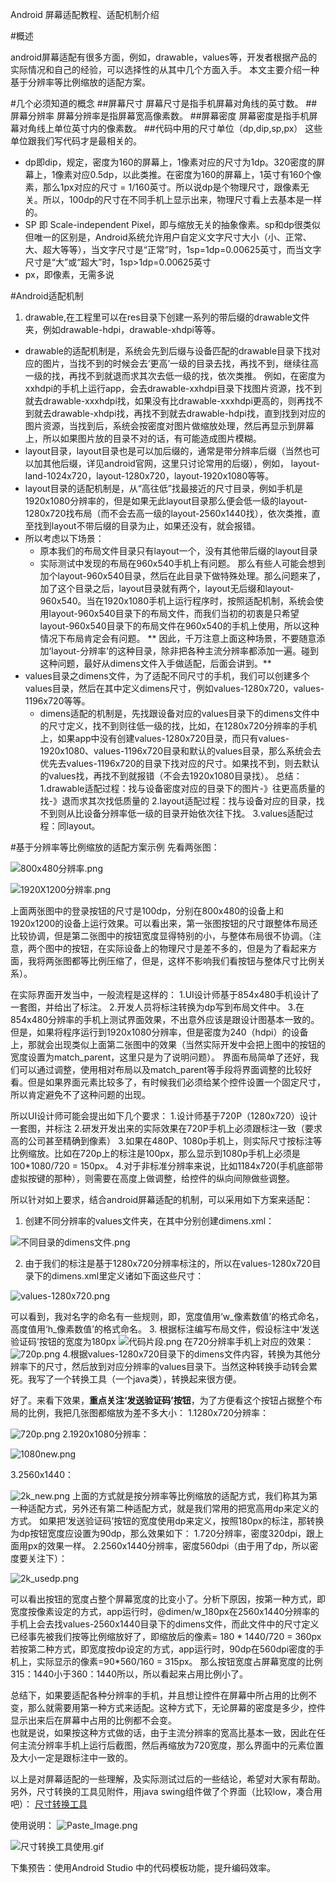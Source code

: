 Android 屏幕适配教程、适配机制介绍

#概述

android屏幕适配有很多方面，例如，drawable，values等，开发者根据产品的实际情况和自己的经验，可以选择性的从其中几个方面入手。
本文主要介绍一种基于分辨率等比例缩放的适配方案。

#几个必须知道的概念
##屏幕尺寸
屏幕尺寸是指手机屏幕对角线的英寸数。
##屏幕分辨率
屏幕分辨率是指屏幕宽高像素数。
##屏幕密度
屏幕密度是指手机屏幕对角线上单位英寸内的像素数。
##代码中用的尺寸单位（dp,dip,sp,px）
这些单位跟我们写代码才是最相关的。
- dp即dip，规定，密度为160的屏幕上，1像素对应的尺寸为1dp。320密度的屏幕上，1像素对应0.5dp，以此类推。在密度为160的屏幕上，1英寸有160个像素，那么1px对应的尺寸 = 1/160英寸。所以说dp是个物理尺寸，跟像素无关。所以，100dp的尺寸在不同手机上显示出来，物理尺寸看上去基本是一样的。
- SP 即 Scale-independent Pixel，即与缩放无关的抽象像素。sp和dp很类似但唯一的区别是，Android系统允许用户自定义文字尺寸大小（小、正常、大、超大等等），当文字尺寸是“正常”时，1sp=1dp=0.00625英寸，而当文字尺寸是“大”或“超大”时，1sp>1dp=0.00625英寸
- px，即像素，无需多说

#Android适配机制
1. drawable,在工程里可以在res目录下创建一系列的带后缀的drawable文件夹，例如drawable-hdpi，drawable-xhdpi等等。
 - drawable的适配机制是，系统会先到后缀与设备匹配的drawable目录下找对应的图片，当找不到的时候会去‘更高’一级的目录去找，再找不到，继续往高一级的找，再找不到就退而求其次去低一级的找，依次类推。
例如，在密度为xxhdpi的手机上运行app，会去drawable-xxhdpi目录下找图片资源，找不到就去drawable-xxxhdpi找，如果没有比drawable-xxxhdpi更高的，则再找不到就去drawable-xhdpi找，再找不到就去drawable-hdpi找，直到找到对应的图片资源，当找到后，系统会按密度对图片做缩放处理，然后再显示到屏幕上，所以如果图片放的目录不对的话，有可能造成图片模糊。
- layout目录，layout目录也是可以加后缀的，通常是带分辨率后缀（当然也可以加其他后缀，详见android官网，这里只讨论常用的后缀），例如， layout-land-1024x720，layout-1280x720，layout-1920x1080等等。
 - layout目录的适配机制是，从“高往低”找最接近的尺寸目录，例如手机是1920x1080分辨率的，但是如果无此layout目录那么便会低一级的layout-1280x720找布局（而不会去高一级的layout-2560x1440找），依次类推，直至找到layout不带后缀的目录为止，如果还没有，就会报错。
  - 所以考虑以下场景：
    - 原本我们的布局文件目录只有layout一个，没有其他带后缀的layout目录
    - 实际测试中发现的布局在960x540手机上有问题。
   那么有些人可能会想到加个layout-960x540目录，然后在此目录下做特殊处理。那么问题来了，加了这个目录之后，layout目录就有两个，layout无后缀和layout-960x540。当在1920x1080手机上运行程序时，按照适配机制，系统会使用layout-960x540目录下的布局文件，而我们当初的初衷是只希望layout-960x540目录下的布局文件在960x540的手机上使用，所以这种情况下布局肯定会有问题。
    ** 因此，千万注意上面这种场景，不要随意添加‘layout-分辨率’的这种目录，除非把各种主流分辨率都添加一遍。碰到这种问题，最好从dimens文件入手做适配，后面会讲到。**
- values目录之dimens文件，为了适配不同尺寸的手机，我们可以创建多个values目录，然后在其中定义dimens尺寸，例如values-1280x720，values-1196x720等等。
  - dimens适配的机制是，先找跟设备对应的values目录下的dimens文件中的尺寸定义，找不到则往低一级的找，比如，在1280x720分辨率的手机上，如果app中没有创建values-1280x720目录，而只有values-1920x1080、values-1196x720目录和默认的values目录，那么系统会去优先去values-1196x720的目录下找对应的尺寸。如果找不到，则去默认的values找，再找不到就报错（不会去1920x1080目录找）。
总结：
  1.drawable适配过程：找与设备密度对应的目录下的图片-》往更高质量的找-》退而求其次找低质量的
  2.layout适配过程：找与设备对应的目录，找不到则从比设备分辨率低一级的目录开始依次往下找。
  3.values适配过程：同layout。

#基于分辨率等比例缩放的适配方案示例
先看两张图：

![800x480分辨率.png](http://upload-images.jianshu.io/upload_images/2659843-c45118f35c9fcff6.png?imageMogr2/auto-orient/strip%7CimageView2/2/w/1240)


![1920X1200分辨率.png](http://upload-images.jianshu.io/upload_images/2659843-23c2638d9730850a.png?imageMogr2/auto-orient/strip%7CimageView2/2/w/1240)

上面两张图中的登录按钮的尺寸是100dp，分别在800x480的设备上和1920x1200的设备上运行效果。可以看出来，第一张图按钮的尺寸跟整体布局还比较协调，但是第二张图中的按钮宽度显得特别的小，与整体布局很不协调。（注意，两个图中的按钮，在实际设备上的物理尺寸是差不多的，但是为了看起来方面，我将两张图都等比例压缩了，但是，这样不影响我们看按钮与整体尺寸比例关系）。

在实际界面开发当中，一般流程是这样的：
1.UI设计师基于854x480手机设计了一套图，并给出了标注。
2.开发人员将标注转换为dp写到布局文件中。
3.在854x480分辨率的手机上测试界面效果，不出意外应该是跟设计图基本一致的。
但是，如果将程序运行到1920x1080分辨率，但是密度为240（hdpi）的设备上，那就会出现类似上面第二张图中的效果（当然实际开发中会把上图中的按钮的宽度设置为match_parent，这里只是为了说明问题）。
界面布局简单了还好，我们可以通过调整，使用相对布局以及match_parent等手段将界面调整的比较好看。但是如果界面元素比较多了，有时候我们必须给某个控件设置一个固定尺寸，所以肯定避免不了这种问题的出现。

所以UI设计师可能会提出如下几个要求：
1.设计师基于720P（1280x720）设计一套图，并标注
2.研发开发出来的实际效果在720P手机上必须跟标注一致（要求高的公司甚至精确到像素）
3.如果在480P、1080p手机上，则实际尺寸按标注等比例缩放。比如在720p上的标注是100px，那么显示到1080p手机上必须是100*1080/720 = 150px。
4.对于非标准分辨率来说，比如1184x720(手机底部带虚拟按键的那种），则需要在高度上做调整，给控件的纵向间隙做些调整。

所以针对如上要求，结合android屏幕适配的机制，可以采用如下方案来适配：
1. 创建不同分辨率的values文件夹，在其中分别创建dimens.xml：

![不同目录的dimens文件.png](http://upload-images.jianshu.io/upload_images/2659843-9f73e1a04e9ab85e.png?imageMogr2/auto-orient/strip%7CimageView2/2/w/1240)

2. 由于我们的标注是基于1280x720分辨率标注的，所以在values-1280x720目录下的dimens.xml里定义诸如下面这些尺寸：

![values-1280x720.png](http://upload-images.jianshu.io/upload_images/2659843-f1227239b855611b.png?imageMogr2/auto-orient/strip%7CimageView2/2/w/1240)

可以看到，我对名字的命名有一些规则，即，宽度值用‘w_像素数值’的格式命名，高度值用‘h_像素数值’的格式命名。
3. 根据标注编写布局文件，假设标注中‘发送验证码’按钮的宽度为180px
![代码片段.png](http://upload-images.jianshu.io/upload_images/2659843-c2ecf68cc4dcf408.png?imageMogr2/auto-orient/strip%7CimageView2/2/w/1240)
在720分辨率手机上对应的效果：
![720p.png](http://upload-images.jianshu.io/upload_images/2659843-77e8686cf042f9d7.png?imageMogr2/auto-orient/strip%7CimageView2/2/w/1240)
4.根据values-1280x720目录下的dimens文件内容，转换为其他分辨率下的尺寸，然后放到对应分辨率的values目录下。当然这种转换手动转会累死。我写了一个转换工具（一个java类），转换起来很方便。

好了。来看下效果，**重点关注‘发送验证码’按钮**，为了方便看这个按钮占据整个布局的比例，我把几张图都缩放为差不多大小：
1.1280x720分辨率：

![720p.png](http://upload-images.jianshu.io/upload_images/2659843-7653c73a037c9c77.png?imageMogr2/auto-orient/strip%7CimageView2/2/w/1240)
2.1920x1080分辨率：

![1080new.png](http://upload-images.jianshu.io/upload_images/2659843-ed138d21aa674396.png?imageMogr2/auto-orient/strip%7CimageView2/2/w/1240)


3.2560x1440：

![2k_new.png](http://upload-images.jianshu.io/upload_images/2659843-50cf9cfc3dfd3d43.png?imageMogr2/auto-orient/strip%7CimageView2/2/w/1240)
上面的方式就是按分辨率等比例缩放的适配方式，我们称其为第一种适配方式，另外还有第二种适配方式，就是我们常用的把宽高用dp来定义的方式。
如果把‘发送验证码’按钮的宽度使用dp来定义，按照180px的标注，那转换为dp按钮宽度应设置为90dp，那么效果如下：
1.720分辨率，密度320dpi，跟上面用px的效果一样。
2.2560x1440分辨率，密度560dpi（由于用了dp，所以密度要关注下）：

![2k_usedp.png](http://upload-images.jianshu.io/upload_images/2659843-fd9a7301b23b5a72.png?imageMogr2/auto-orient/strip%7CimageView2/2/w/1240)

可以看出按钮的宽度占整个屏幕宽度的比变小了。分析下原因，按第一种方式，即宽度按像素设定的方式，app运行时，@dimen/w_180px在2560x1440分辨率的手机上会去找values-2560x1440目录下的dimens文件，而此文件中的尺寸定义已经事先被我们按等比例缩放好了，即缩放后的像素= 180 * 1440/720 = 360px  
若按第二种方式，即宽度按dp设定的方式，app运行时，90dp在560dpi密度的手机上，实际显示的像素=90*560/160 = 315px。
那么按钮宽度占屏幕宽度的比例315：1440小于360：1440所以，所以看起来占用比例小了。

总结下，如果要适配各种分辨率的手机，并且想让控件在屏幕中所占用的比例不变，那么就需要用第一种方式来适配。这种方式下，无论屏幕的密度是多少，控件显示出来后在屏幕中占用的比例都不会变。   
也就是说，如果按这种方式做的话，由于主流分辨率的宽高比基本一致，因此在任何主流分辨率手机上运行后截图，然后再缩放为720宽度，那么界面中的元素位置及大小一定是跟标注中一致的。

以上是对屏幕适配的一些理解，及实际测试过后的一些结论，希望对大家有帮助。
另外，尺寸转换的工具见附件，用java swing组件做了个界面（比较low，凑合用吧）：
[尺寸转换工具](http://pan.baidu.com/s/1hrD1NEk)

使用说明：
![Paste_Image.png](http://upload-images.jianshu.io/upload_images/2659843-3649eada0b38e5c7.png?imageMogr2/auto-orient/strip%7CimageView2/2/w/1240)


![尺寸转换工具使用.gif](http://upload-images.jianshu.io/upload_images/2659843-e065cf4867d57403.gif?imageMogr2/auto-orient/strip)


下集预告：使用Android Studio 中的代码模板功能，提升编码效率。
